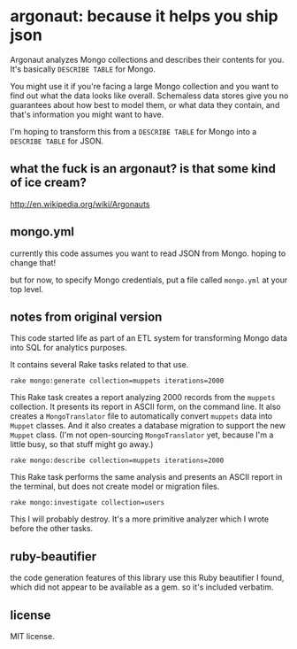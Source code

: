 argonaut: because it helps you ship json
========================================

Argonaut analyzes Mongo collections and describes their contents for you. It's basically `DESCRIBE TABLE` for Mongo.

You might use it if you're facing a large Mongo collection and you want to find out what the data looks like overall. Schemaless data stores give you no guarantees about how best to model them, or what data they contain, and that's information you might want to have.

I'm hoping to transform this from a `DESCRIBE TABLE` for Mongo into a `DESCRIBE TABLE` for JSON.

what the fuck is an argonaut? is that some kind of ice cream?
-------------------------------------------------------------

http://en.wikipedia.org/wiki/Argonauts

mongo.yml
---------

currently this code assumes you want to read JSON from Mongo. hoping to change that!

but for now, to specify Mongo credentials, put a file called `mongo.yml` at your
top level.

notes from original version
---------------------------

This code started life as part of an ETL system for transforming Mongo data into SQL for
analytics purposes.

It contains several Rake tasks related to that use.

`rake mongo:generate collection=muppets iterations=2000`

This Rake task creates a report analyzing 2000 records from the `muppets` collection. It presents its report in ASCII form, on the command line. It also creates a `MongoTranslator` file to automatically convert `muppets` data into `Muppet` classes. And it also creates a database migration to support the new `Muppet` class. (I'm not open-sourcing `MongoTranslator` yet, because I'm a little busy, so that stuff might go away.)

`rake mongo:describe collection=muppets iterations=2000`

This Rake task performs the same analysis and presents an ASCII report in the terminal, but does not create model or migration files.

`rake mongo:investigate collection=users`

This I will probably destroy. It's a more primitive analyzer which I wrote before the other tasks.

ruby-beautifier
---------------

the code generation features of this library use this Ruby beautifier I found, which did not appear to be available as a gem. so it's included verbatim.

license
-------

MIT license.


